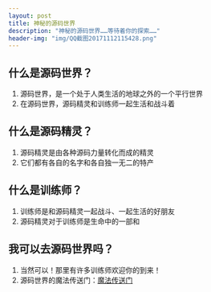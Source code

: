 ```yaml
---
layout: post
title: 神秘的源码世界
description: "神秘的源码世界……等待着你的探索……"
header-img: "img/QQ截图20171112115428.png"
---
```


## 什么是源码世界？
1.  源码世界，是一个处于人类生活的地球之外的一个平行世界
2.  在源码世界，源码精灵和训练师一起生活和战斗着

## 什么是源码精灵？
1.  源码精灵是由各种源码力量转化而成的精灵
2.  它们都有各自的名字和各自独一无二的特产

## 什么是训练师？
1.  训练师是和源码精灵一起战斗、一起生活的好朋友
2.  源码精灵对于训练师是生命中的一部和

## 我可以去源码世界吗？
1.  当然可以！那里有许多训练师欢迎你的到来！
2.  源码世界的魔法传送门：[魔法传送门](www.codemao.cn)
